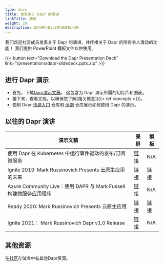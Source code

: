 ```yaml
---
type: docs
title: 发表关于 Dapr 的演讲
linkTitle: 演讲
weight: 20
description: 如何进行Dapr的演讲和示例
---
```


我们欢迎社区成员发表关于 Dapr 的演讲，并传播关于 Dapr 的所有令人激动的功能！ 我们提供 PowerPoint 模板文件以供使用。

{{< button text="Download the Dapr Presentation Deck" link="/presentations/dapr-slidedeck.pptx.zip" >}}

## 进行 Dapr 演示

- 首先，下载[Dapr演示文稿](/presentations/dapr-slidedeck.pptx.zip)。 这包含为 Dapr 演示所需的幻灯片和图表。
- 接下来，查看文档，以确保您了解[相关概念]({{< ref concepts >}})。
- 使用 Dapr [快速入门](https://github.com/dapr/quickstarts) 仓库和 [示例](https://github.com/dapr/samples) 仓库展示如何使用 Dapr 的演示。

## 以往的 Dapr 演讲

| 演示文稿                                                            | 录屏                                                | 模板                                                 |
| --------------------------------------------------------------- | ------------------------------------------------- | -------------------------------------------------- |
| 使用 Dapr 在 Kubernetes 中运行事件驱动的发布/订阅微服务                           | [链接](https://youtu.be/-4sHUvfk2Eg)                | N/A                                                |
| Ignite 2019: Mark Russinovich Presents 云原生应用的未来 | [链接](https://www.youtube.com/watch?v=LAUDVk8PaCY) | [链接](/presentations/2019IgniteCloudNativeApps.pdf) |
| Azure Community Live：使用 DAPR 与 Mark Fussell 构建微服务应用程序           | [链接](https://www.youtube.com/watch?v=CgqI7nen-Ng) | N/A                                                |
| Ready 2020: Mark Russinovich Presents 云原生应用     | [链接](https://youtu.be/eJCu6a-x9uo?t=1614)         | [链接](/presentations/2020ReadyCloudNativeApps.pdf)  |
| Ignite 2021： Mark Russinovich Dapr v1.0 Release | [链接](https://youtu.be/69PrhWQorEM?t=3789)         | N/A                                                |

## 其他资源

在[社区](https://github.com/dapr/community)存储库中有其他Dapr资源。
